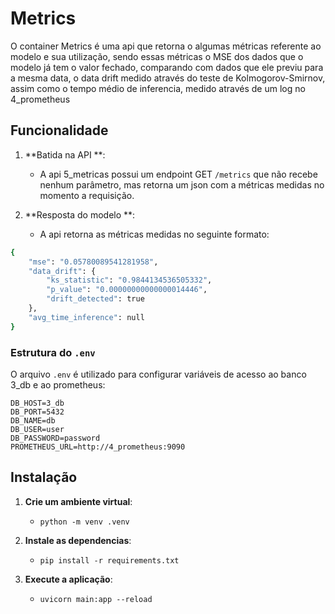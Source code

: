 # Metrics

O container Metrics é uma api que retorna o algumas métricas referente ao modelo e sua utilização, sendo essas métricas o MSE dos dados que o modelo já tem o valor fechado, comparando com dados que ele previu para a mesma data, o data drift medido através do teste de Kolmogorov-Smirnov, assim como o tempo médio de inferencia, medido através de um log no 4_prometheus

## Funcionalidade

1. **Batida na API **:
   - A api 5_metricas possui um endpoint GET `/metrics` que não recebe nenhum parâmetro, mas retorna um json com a métricas medidas no momento a requisição.

2. **Resposta do modelo **:
   - A api retorna as métricas medidas no seguinte formato: 
```bash
{
    "mse": "0.05780089541281958",
    "data_drift": {
        "ks_statistic": "0.9844134536505332",
        "p_value": "0.00000000000000014446",
        "drift_detected": true
    },
    "avg_time_inference": null
}
```

### Estrutura do `.env`

O arquivo `.env` é utilizado para configurar variáveis de acesso ao banco 3_db e ao prometheus:

```env
DB_HOST=3_db
DB_PORT=5432
DB_NAME=db
DB_USER=user
DB_PASSWORD=password
PROMETHEUS_URL=http://4_prometheus:9090
```

## Instalação

1. **Crie um ambiente virtual**:
    - ``` python -m venv .venv ```

2. **Instale as dependencias**:
    - ``` pip install -r requirements.txt ```

3. **Execute a aplicação**:
    - ```uvicorn main:app --reload```
